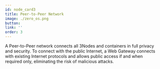 ```yaml
---
id: node_card3
title: Peer-to-Peer Network 
image: ./zero_os.png
button:
link: ''
order: 3
---
```


A Peer-to-Peer network connects all 3Nodes and containers in full privacy and security. To connect with the public Internet, a Web Gateway connects with existing Internet protocols and allows public access if and when required only, eliminating the risk of malicious attacks.
